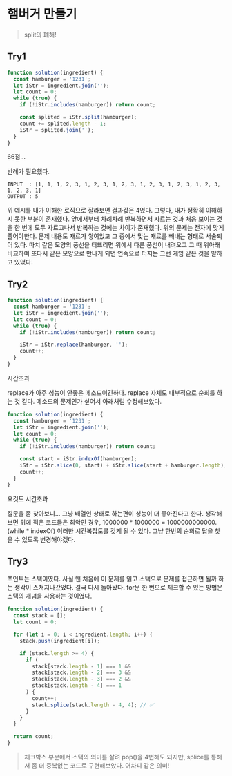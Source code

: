 # 햄버거 만들기

> split의 폐해!

## Try1

```js
function solution(ingredient) {
  const hamburger = '1231';
  let iStr = ingredient.join('');
  let count = 0;
  while (true) {
    if (!iStr.includes(hamburger)) return count;

    const splited = iStr.split(hamburger);
    count += splited.length - 1;
    iStr = splited.join('');
  }
}
```

66점...

반례가 필요했다.

```
INPUT  : [1, 1, 1, 2, 3, 1, 2, 3, 1, 2, 3, 1, 2, 3, 1, 2, 3, 1, 2, 3, 1, 2, 3, 1]
OUTPUT : 5
```

위 예시를 내가 이해한 로직으로 잘라보면 결과값은 4였다. 그렇다, 내가 정확히 이해하지 못한 부분이 존재했다. 앞에서부터 차례차례 반복하면서 자르는 것과 처음 보이는 것을 한 번에 모두 자르고나서 반복하는 것에는 차이가 존재했다. 위의 문제는 전자에 맞게 풀어야한다. 문제 내용도 재료가 쌓여있고 그 중에서 맞는 재료를 빼내는 형태로 서술되어 있다. 마치 같은 모양의 풍선을 터뜨리면 위에서 다른 풍선이 내려오고 그 때 위아래 비교하여 또다시 같은 모양으로 만나게 되면 연속으로 터지는 그런 게임 같은 것을 말하고 있었다.

## Try2

```js
function solution(ingredient) {
  const hamburger = '1231';
  let iStr = ingredient.join('');
  let count = 0;
  while (true) {
    if (!iStr.includes(hamburger)) return count;

    iStr = iStr.replace(hamburger, '');
    count++;
  }
}
```

시간초과

replace가 아주 성능이 안좋은 메소드이긴하다. replace 자체도 내부적으로 순회를 하는 것 같다. 메소드의 문제인가 싶어서 아래처럼 수정해보았다.

```js
function solution(ingredient) {
  const hamburger = '1231';
  let iStr = ingredient.join('');
  let count = 0;
  while (true) {
    if (!iStr.includes(hamburger)) return count;

    const start = iStr.indexOf(hamburger);
    iStr = iStr.slice(0, start) + iStr.slice(start + hamburger.length);
    count++;
  }
}
```

요것도 시간초과

질문을 좀 찾아보니... 그냥 배열인 상태로 하는편이 성능이 더 좋아진다고 한다. 생각해보면 위에 적은 코드들은 최악인 경우, 1000000 \* 1000000 = 1000000000000. (while \* indexOf) 이러한 시간복잡도를 갖게 될 수 있다. 그냥 한번의 순회로 답을 찾을 수 있도록 변경해야겠다.

## Try3

포인트는 스택이였다. 사실 맨 처음에 이 문제를 읽고 스택으로 문제를 접근하면 될까 하는 생각이 스쳐지나갔었다. 결국 다시 돌아왔다. for문 한 번으로 체크할 수 있는 방법은 스택의 개념을 사용하는 것이였다.

```js
function solution(ingredient) {
  const stack = [];
  let count = 0;

  for (let i = 0; i < ingredient.length; i++) {
    stack.push(ingredient[i]);

    if (stack.length >= 4) {
      if (
        stack[stack.length - 1] === 1 &&
        stack[stack.length - 2] === 3 &&
        stack[stack.length - 3] === 2 &&
        stack[stack.length - 4] === 1
      ) {
        count++;
        stack.splice(stack.length - 4, 4); // ✅
      }
    }
  }

  return count;
}
```

> 체크박스 부분에서 스택의 의미를 살려 pop()을 4번해도 되지만, splice를 통해서 좀 더 중복없는 코드로 구현해보았다. 어차피 같은 의미!
